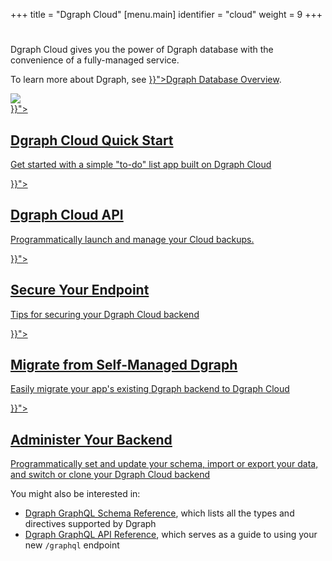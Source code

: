 +++
title = "Dgraph Cloud"
[menu.main]
  identifier = "cloud"
  weight = 9
+++

<div class="landing">
  <div class="hero">
    <h1></h1>
    <p>
      Dgraph Cloud gives you the power of Dgraph database with the convenience of a fully-managed service.
    </p>
    <p>To learn more about Dgraph, see <a href="{{< relref "dgraph-overview.md">}}">Dgraph Database Overview</a>.</p>
    <img class="hero-deco" src="images/hero-deco.png" />
  </div>
  <div class="item">
    <div class="icon"><i class="lni lni-play" aria-hidden="true"></i></div>
    <a  href="{{< relref "cloud-quick-start.md">}}">
      <h2>Dgraph Cloud Quick Start</h2>
      <p>
        Get started with a simple "to-do" list app built on Dgraph Cloud
      </p>
    </a>
  </div>
  <div class="item">
    <div class="icon"><i class="lni lni-package" aria-hidden="true"></i></div>
    <a href="{{< relref "cloud-api/overview.md">}}">
      <h2>Dgraph Cloud API</h2>
      <p>
        Programmatically launch and manage your Cloud backups.
      </p>
    </a>
  </div>

  <div class="item">
    <div class="icon"><i class="lni lni-shield" aria-hidden="true"></i></div>
    <a href="{{< relref "security.md">}}">
      <h2>Secure Your Endpoint</h2>
      <p>
        Tips for securing your Dgraph Cloud backend
      </p>
    </a>
  </div>
  <div class="item">
    <div class="icon"><i class="lni lni-cogs" aria-hidden="true"></i></div>
    <a href="{{< relref "migrating-from-hosted-dgraph.md">}}">
      <h2>Migrate from Self-Managed Dgraph</h2>
      <p>
        Easily migrate your app's existing Dgraph backend to Dgraph Cloud
      </p>
    </a>
  </div>
  <div class="item">
    <div class="icon"><i class="lni lni-control-panel" aria-hidden="true"></i></div>
    <a href="{{< relref "admin/_index.md">}}">
      <h2>Administer Your Backend</h2>
      <p>
        Programmatically set and update your schema, import or export your data, and switch or clone your Dgraph Cloud backend
      </p>
    </a>
  </div>

</div>

<style>
  ul.contents {
    display: none;
  }
</style>

You might also be interested in:

- [Dgraph GraphQL Schema Reference](https://dgraph.io/docs/graphql/schema/schema-overview), which lists all the types and directives supported by Dgraph
- [Dgraph GraphQL API Reference](https://dgraph.io/docs/graphql/api/api-overview), which serves as a guide to using your new `/graphql` endpoint

